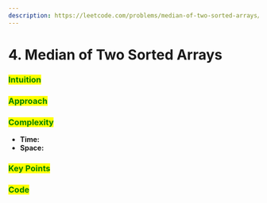 ```yaml
---
description: https://leetcode.com/problems/median-of-two-sorted-arrays/
---
```


# 4. Median of Two Sorted Arrays

### <mark style="color:green;">Intuition</mark>

###

### <mark style="color:green;">Approach</mark>

###

### <mark style="color:green;">Complexity</mark>

* **Time:**
* **Space:**

### <mark style="color:green;">Key Points</mark>

###

### <mark style="color:green;">**Code**</mark>

```cpp
```
